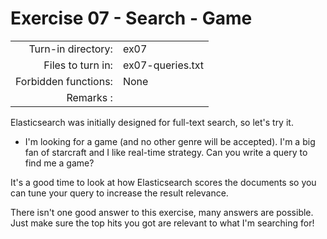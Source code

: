 # Exercise 07 - Search - Game

|                         |                    |
| -----------------------:| ------------------ |
|   Turn-in directory:    |  ex07              |
|   Files to turn in:     |  ex07-queries.txt    |
|   Forbidden functions:  |  None              |
|   Remarks :             |                    |

Elasticsearch was initially designed for full-text search, so let's try it.

- I'm looking for a game (and no other genre will be accepted). I'm a big fan of starcraft and I like real-time strategy. Can you write a query to find me a game? 

It's a good time to look at how Elasticsearch scores the documents so you can tune your query to increase the result relevance.

There isn't one good answer to this exercise, many answers are possible. Just make sure the top hits you got are relevant to what I'm searching for!
